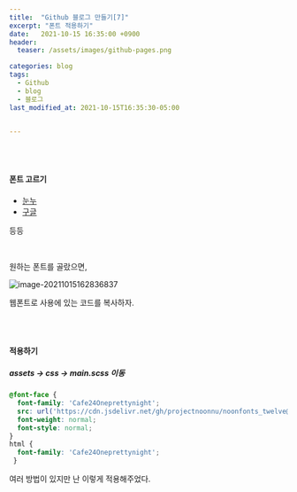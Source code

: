```yaml
---
title:  "Github 블로그 만들기[7]"
excerpt: "폰트 적용하기"
date:   2021-10-15 16:35:00 +0900
header:
  teaser: /assets/images/github-pages.png

categories: blog
tags:
  - Github
  - blog
  - 블로그
last_modified_at: 2021-10-15T16:35:30-05:00


---
```


<br/>

<br/>

#### 폰트 고르기

-  [눈누](https://noonnu.cc/index)
- [구글](https://fonts.google.com/)

등등

<br/>

원하는 폰트를 골랐으면, 

![image-20211015162836837](C:/Users/huipu/AppData/Roaming/Typora/typora-user-images/image-20211015162836837.png)

웹폰트로 사용에 있는 코드를 복사하자.

<br/>

<br/>

#### 적용하기

##### assets -> css -> main.scss 이동

```scss
@font-face {
  font-family: 'Cafe24Oneprettynight';
  src: url('https://cdn.jsdelivr.net/gh/projectnoonnu/noonfonts_twelve@1.1/Cafe24Oneprettynight.woff') format('woff');
  font-weight: normal;
  font-style: normal;
}
html {
  font-family: 'Cafe24Oneprettynight';
 }
```



여러 방법이 있지만 난 이렇게 적용해주었다.